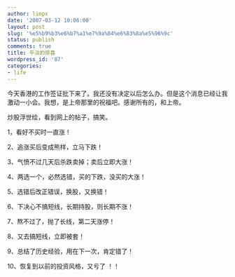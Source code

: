 ```yaml
---
author: linpx
date: '2007-03-12 10:06:00'
layout: post
slug: '%e5%b9%b3%e6%b7%a1%e7%9a%84%e6%83%8a%e5%96%9c'
status: publish
comments: true
title: 平淡的惊喜
wordpress_id: '87'
categories:
- life
---
```


今天香港的工作签证批下来了。我还没有决定以后怎么办。但是这个消息已经让我激动一小会。我想，是上帝那里的祝福吧。感谢所有的，和上帝。

  
  
炒股浮世绘，看到网上的帖子，搞笑。

  

1，看好不买时一直涨！

2、追涨买后变成熊样，立马下跌！

3、气愤不过几天后杀跌卖掉；卖后立即大涨！

4、两选一个，必然选错，买的下跌，没买的大涨！

5、选错后改正错误，换股，又换错！

6、下决心不搞短线，长期持股，则长期不涨！

7、熬不过了，抛了长线，第二天涨停！

8、又去搞短线，立即被套！

9、总结了历史经验，用在下一次，肯定错了！

10、恢复到以前的投资风格，又亏了 ！！

